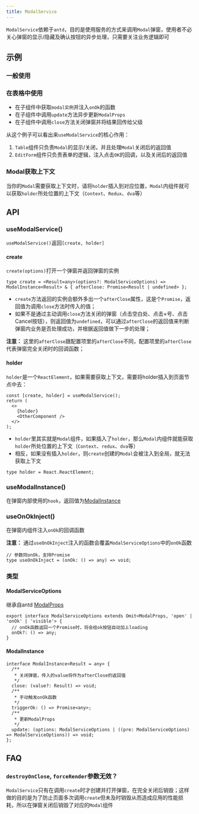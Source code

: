 ```yaml
---
title: ModalService
---
```


`ModalService`依赖于`antd`，目的是使用服务的方式来调用`Modal`弹窗，使用者不必关心弹窗的显示/隐藏及确认按钮的异步处理，只需要关注业务逻辑即可

## 示例

### 一般使用

<code src="./examples/CommonModal.tsx"></code>

### 在表格中使用

- 在子组件中获取`modal实例`并注入`onOk`的函数
- 在子组件中调用`update`方法异步更新`ModalProps`
- 在子组件中调用`close`方法关闭弹窗并将结果回传给父级

<code src="./examples/TableModal.tsx"></code>

从这个例子可以看出来`useModalService`的核心作用：

1. `Table`组件只负责`Modal`的显示/关闭，并且处理`Modal`关闭后的返回值
2. `EditForm`组件只负责表单的逻辑，注入点击`OK`的回调，以及关闭后的返回值

### Modal获取上下文

当你的`Modal`需要获取上下文时，请将`holder`插入到对应位置，`Modal`内组件就可以获取`holder`所处位置的上下文（`Context`、`Redux`、`dva`等）

<code src="./examples/ContextModal.tsx"></code>

## API

### useModalService()

`useModalService()`返回`[create, holder]`

#### create

`create(options)`打开一个弹窗并返回弹窗的实例

```tsx | pure
type create = <Result=any>(options?: ModalServiceOptions) => ModalInstance<Result> & { afterClose: Promise<Result | undefined> };
```

- `create`方法返回的实例会额外多出一个`afterClose`属性，这是个`Promise`，返回值为调用`close`方法时传入的值；
- 如果不是通过主动调用`close`方法关闭的弹窗（点击空白处、点击×号、点击Cancel按钮），则返回值为`undefined`，可以通过`afterClose`的返回值来判断弹窗内业务是否处理成功，并根据返回值做下一步的处理；

**注意：** 这里的`afterClose`跟配置项里的`afterClose`不同，配置项里的`afterClose`代表弹窗完全关闭时的回调函数；

#### holder

`holder`是一个`ReactElement`，如果需要获取上下文，需要将holder插入到页面节点中去：
```tsx | pure
const [create, holder] = useModalService();
return (
  <>
    {holder}
    <OtherComponent />
  </>
);
```

- `holder`里其实就是`Modal`组件，如果插入了`holder`，那么`Modal`内组件就能获取`holder`所处位置的上下文（`Context`、`redux`、`dva`等）
- 相反，如果没有插入`holder`，则`create`创建的`Modal`会被注入到全局，就无法获取上下文

```tsx | pure
type holder = React.ReactElement;
```

### useModalInstance()

在弹窗内部使用的`hook`，返回值为[ModalInstance](#modalinstance)

### useOnOkInject()

在弹窗内组件注入`onOk`的回调函数

**注意：** 通过`useOnOkInject`注入的函数会覆盖`ModalServiceOptions`中的`onOk`函数

```tsx | pure
// 参数同onOk，支持Promise
type useOnOkInject = (onOk: () => any) => void;
```

### 类型

#### ModalServiceOptions

继承自antd [ModalProps](https://ant-design.antgroup.com/components/modal-cn#api)

```tsx | pure
export interface ModalServiceOptions extends Omit<ModalProps, 'open' | 'onOk' | 'visible'> {
  // onOk函数返回一个Promise时，将会给ok按钮自动加上loading
  onOk?: () => any;
}
```

#### ModalInstance

```tsx | pure
interface ModalInstance<Result = any> {
  /**
   * 关闭弹窗，传入的value将作为afterClose的返回值
   */
  close: (value?: Result) => void;
  /**
   * 手动触发onOk函数
   */
  triggerOk: () => Promise<any>;
  /**
   * 更新ModalProps
   */
  update: (options: ModalServiceOptions | ((pre: ModalServiceOptions) => ModalServiceOptions)) => void;
};
```

## FAQ

### `destroyOnClose`, `forceRender`参数无效？

`ModalService`只有在调用`create`时才创建并打开弹窗，在完全关闭后销毁；这样做的目的是为了防止页面多次调用`create`但未及时销毁从而造成应用的性能损耗，所以在弹窗关闭后销毁了对应的`Modal`组件
